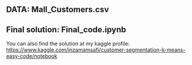 ## DATA: Mall_Customers.csv
## Final solution: Final_code.ipynb

You can also find the solution at my kaggle profile: https://www.kaggle.com/inzamamsafi/customer-segmentation-k-means-easy-code/notebook
